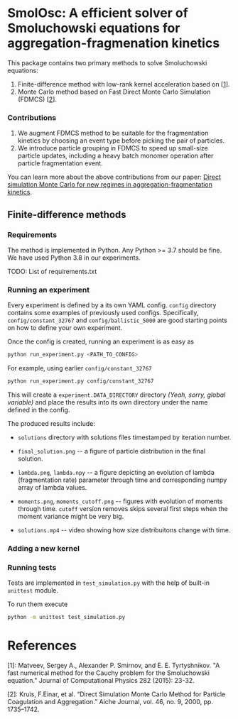# SmolOsc: A efficient solver of Smoluchowski equations for aggregation-fragmenation kinetics

This package contains two primary methods to solve Smoluchowski equations:

1. Finite-difference method with low-rank kernel acceleration based on [[1](#references)].
1. Monte Carlo method based on Fast Direct Monte Carlo Simulation (FDMCS) [[2](#references)].

### Contributions
1. We augment FDMCS method to be suitable for the fragmentation kinetics by choosing an event type before picking the pair of particles.
2. We introduce particle grouping in FDMCS to speed up small-size particle updates, including a heavy batch monomer operation after particle fragmentation event.

You can learn more about the above contributions from our paper: [Direct simulation Monte Carlo for new regimes in aggregation-fragmentation kinetics](https://arxiv.org/abs/2103.09481).

## Finite-difference methods

### Requirements

The method is implemented in Python. Any Python >= 3.7 should be fine. We have used Python 3.8 in our experiments.

TODO: List of requirements.txt


### Running an experiment

Every experiment is defined by a its own YAML config. `config` directory contains some examples of previously used configs. Specifically, `config/constant_32767` and `config/ballistic_5000` are good starting points on how to define your own experiment.

Once the config is created, running an experiment is as easy as

```bash
python run_experiment.py <PATH_TO_CONFIG>
```

For example, using earlier `config/constant_32767`

```bash
python run_experiment.py config/constant_32767
```

This will create a `experiment.DATA_DIRECTORY` directory *(Yeah, sorry, global variable)* and place the results into its own directory under the name defined in the config.

The produced results include:

* `solutions` directory with solutions files timestamped by iteration number.
* `final_solution.png` -- a figure of particle distribution in the final solution.
* `lambda.png`, `lambda.npy` -- a figure depicting an evolution of lambda (fragmentation rate) parameter through time and corresponding numpy array of lambda values.
* `moments.png`, `moments_cutoff.png` -- figures with evolution of moments through time. `cutoff` version removes skips several first steps when the moment variance might be very big.

* `solutions.mp4` -- video showing how size distribuitons change with time.

### Adding a new kernel

### Running tests

Tests are implemented in `test_simulation.py` with the help of built-in `unittest` module.

To run them execute

```bash
python -m unittest test_simulation.py
```


# References

[1]: Matveev, Sergey A., Alexander P. Smirnov, and E. E. Tyrtyshnikov. "A fast numerical method for the Cauchy problem for the Smoluchowski equation." Journal of Computational Physics 282 (2015): 23-32.

[2]: Kruis, F.Einar, et al. “Direct Simulation Monte Carlo Method for Particle Coagulation and Aggregation.” Aiche Journal, vol. 46, no. 9, 2000, pp. 1735–1742.
